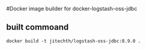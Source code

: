 #Docker image builder for  docker-logstash-oss-jdbc

## built commoand
```
docker build -t jitechth/logstash-oss-jdbc:8.9.0 .
```
